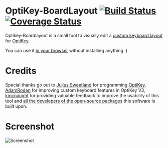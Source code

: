 # OptiKey-BoardLayout [![Build Status](https://travis-ci.org/Hizoul/resub-persist.svg?branch=master)](https://travis-ci.org/Hizoul/optikey-boardlayout) [![Coverage Status](https://coveralls.io/repos/github/Hizoul/optikey-boardlayout/badge.svg?branch=master)](https://coveralls.io/github/Hizoul/optikey-boardlayout?branch=master)
Optikey-Boardlayout is a small tool to visually edit a [custom keyboard layout](https://github.com/OptiKey/OptiKey/wiki/Creating-and-Using-Dynamic-Keyboards) for [OptiKey](http://www.optikey.org/).

You can use it [in your browser](https://hizoul.github.io/optikey-boardlayout/) without installing anything :)

# Credits
Special thanks go out to [Julius Sweetland](https://github.com/JuliusSweetland) for programming [OptiKey](http://www.optikey.org/), [AdamRoden](https://github.com/AdamRoden) for improving custom keyboard features in OptiKey V3, [kmcnaught](https://github.com/kmcnaught) for providing valuable feedback to improve the usability of this tool and [all the developers of the open-source packages](https://github.com/hizoul/optikey-boardlayout/blob/master/License.3rdparty) this software is built upon.

# Screenshot
![Screenshot](screenshot.png)
